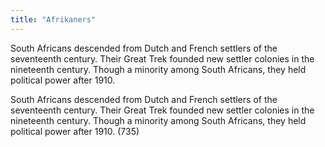 ```yaml
---
title: "Afrikaners"
---
```

South Africans descended from Dutch and French settlers of the seventeenth century. Their Great Trek founded new settler colonies in the nineteenth century. Though a minority among South Africans, they held political power after 1910.

South Africans descended from Dutch and French settlers of the seventeenth century. Their Great Trek founded new settler colonies in the nineteenth century. Though a minority among South Africans, they held political power after 1910. (735)

